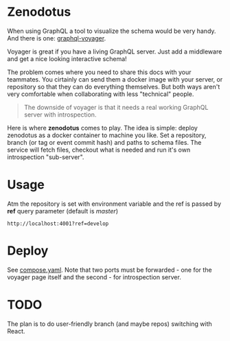 # Zenodotus

When using GraphQL a tool to visualize the schema would be very handy. And there is one: [graphql-voyager](https://github.com/graphql-kit/graphql-voyager).

Voyager is great if you have a living GraphQL server. Just add a middleware and get a nice looking interactive schema!

The problem comes where you need to share this docs with your teammates. You cirtainly can send them a docker image with your server, or repository so that they can do everything themselves. But both ways aren't very comfortable when collaborating with less "technical" people.

> The downside of voyager is that it needs a real working GraphQL server with introspection.

Here is where **zenodotus** comes to play. The idea is simple: deploy zenodotus as a docker container to machine you like. Set a repository, branch (or tag or event commit hash) and paths to schema files. The service will fetch files, checkout what is needed and run it's own introspection "sub-server".

# Usage

Atm the repository is set with environment variable and the ref is passed by **ref** query parameter (default is _master_)

```
http://localhost:4001?ref=develop
```

# Deploy

See [compose.yaml](/compose.yaml). Note that two ports must be forwarded - one for the voyager page itself and the second - for introspection server.

# TODO

The plan is to do user-friendly branch (and maybe repos) switching with React.



